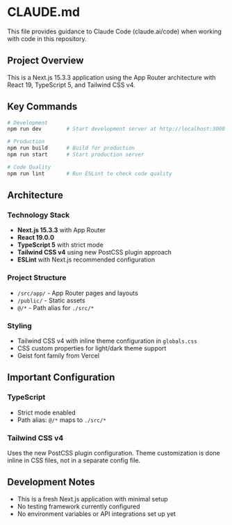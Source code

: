 # CLAUDE.md

This file provides guidance to Claude Code (claude.ai/code) when working with code in this repository.

## Project Overview

This is a Next.js 15.3.3 application using the App Router architecture with React 19, TypeScript 5, and Tailwind CSS v4.

## Key Commands

```bash
# Development
npm run dev        # Start development server at http://localhost:3000

# Production
npm run build      # Build for production
npm run start      # Start production server

# Code Quality
npm run lint       # Run ESLint to check code quality
```

## Architecture

### Technology Stack
- **Next.js 15.3.3** with App Router
- **React 19.0.0**
- **TypeScript 5** with strict mode
- **Tailwind CSS v4** using new PostCSS plugin approach
- **ESLint** with Next.js recommended configuration

### Project Structure
- `/src/app/` - App Router pages and layouts
- `/public/` - Static assets
- `@/*` - Path alias for `./src/*`

### Styling
- Tailwind CSS v4 with inline theme configuration in `globals.css`
- CSS custom properties for light/dark theme support
- Geist font family from Vercel

## Important Configuration

### TypeScript
- Strict mode enabled
- Path alias: `@/*` maps to `./src/*`

### Tailwind CSS v4
Uses the new PostCSS plugin configuration. Theme customization is done inline in CSS files, not in a separate config file.

## Development Notes
- This is a fresh Next.js application with minimal setup
- No testing framework currently configured
- No environment variables or API integrations set up yet